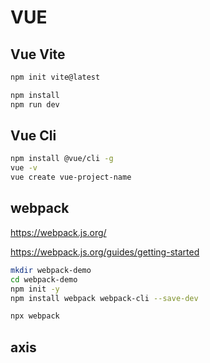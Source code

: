 VUE
===

## Vue Vite

```bash
npm init vite@latest

npm install
npm run dev
```

## Vue Cli

```bash
npm install @vue/cli -g
vue -v
vue create vue-project-name
```


## webpack

https://webpack.js.org/

https://webpack.js.org/guides/getting-started

```bash
mkdir webpack-demo
cd webpack-demo
npm init -y
npm install webpack webpack-cli --save-dev

npx webpack
```

## axis